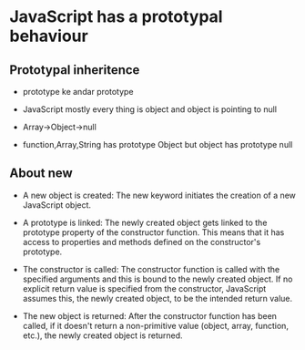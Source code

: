 # JavaScript has a prototypal behaviour

## Prototypal inheritence
- prototype ke andar prototype

- JavaScript mostly every thing is object and object is pointing to null
- Array->Object->null
- function,Array,String has prototype Object but object has prototype null

## About new
- A new object is created: The new keyword initiates the creation of a new JavaScript object.

- A prototype is linked: The newly created object gets linked to the prototype property of the constructor function. This means that it has access to properties and methods defined on the constructor's prototype.

- The constructor is called: The constructor function is called with the specified arguments and this is bound to the newly created object. If no explicit return value is specified from the constructor, JavaScript assumes this, the newly created object, to be the intended return value.

- The new object is returned: After the constructor function has been called, if it doesn't return a non-primitive value (object, array, function, etc.), the newly created object is returned.